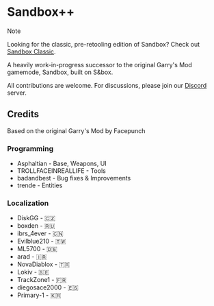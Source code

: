 # Sandbox++
> [!NOTE]
> Looking for the classic, pre-retooling edition of Sandbox? Check out [Sandbox Classic](https://github.com/Softsplit/sandbox-classic).

A heavily work-in-progress successor to the original Garry's Mod gamemode, Sandbox, built on S&box.

All contributions are welcome. For discussions, please join our [Discord](https://discord.gg/rbCJdZjewf) server.

## Credits
Based on the original Garry's Mod by Facepunch

### Programming
* Asphaltian - Base, Weapons, UI
* TROLLFACEINREALLIFE - Tools
* badandbest - Bug fixes & Improvements
* trende - Entities

### Localization
* DiskGG - 🇨🇿
* boxden - 🇷🇺
* ibrs_4ever - 🇨🇳
* Evilblue210 - 🇹🇼
* ML5700 - 🇩🇪
* arad - 🇮🇷
* NovaDiablox - 🇹🇷
* Lokiv - 🇸🇪
* TrackZone1 - 🇫🇷
* diegosace2000 - 🇪🇸
* Primary-1 - 🇰🇷
